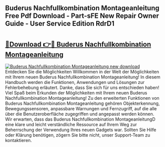 ## Buderus Nachfullkombination Montageanleitung Free Pdf Download - Part-sFE New Repair Owner Guide - User Service Edition RdrD1

# <h2><a href="http://df7fx2e.blite.top/?on=Buderus+Nachfullkombination+Montageanleitung">🔗Download 👉🔴 Buderus Nachfullkombination Montageanleitung</a></h2>

[![Buderus Nachfullkombination Montageanleitung new download](https://i.imgur.com/lujVjoI.png)](http://df7fx2e.blite.top/?on=Buderus+Nachfullkombination+Montageanleitung)
Entdecken Sie die Möglichkeiten Willkommen in der Welt der Möglichkeiten mit Ihrem neuen Buderus Nachfullkombination Montageanleitung! In diesem Handbuch werden die Funktionen, Anwendungen und Lösungen zur Fehlerbehebung erläutert. Danke, dass Sie sich für uns entschieden haben! Viel Spaß beim Erkunden der Möglichkeiten mit Ihrem neuen Buderus Nachfullkombination Montageanleitung! Zu den erweiterten Funktionen von Buderus Nachfullkombination Montageanleitung gehören Objekterkennung, Bewegungssensoren, anpassbare Warnungen und Fernzugriff, auf die alle über die Benutzeroberfläche zugegriffen und angepasst werden können. Wir erwarten, dass das Buderus Nachfullkombination MontageanleitungD eine klare und leicht verständliche Ressource auf Ihrem Weg zur Beherrschung der Verwendung Ihres neuen Gadgets war. Sollten Sie Hilfe oder Klärung benötigen, zögern Sie bitte nicht, unser Support-Team zu kontaktieren.
